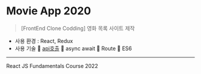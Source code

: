 # Movie App 2020

>[FrontEnd Clone Codding] 영화 목록 사이트 제작

- 사용 환경 : React, Redux
- 사용 기술 
📌 [api호출](https://github.com/bbak0105/movie_app_2022/blob/dev-jiyuShin/src/routes/Home.js)
📌 async await
📌 Route
📌 ES6

---
React JS Fundamentals Course 2022

